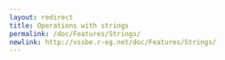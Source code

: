 ```yaml
---
layout: redirect
title: Operations with strings
permalink: /doc/Features/Strings/
newlink: http://vssbe.r-eg.net/doc/Features/Strings/
---
```



